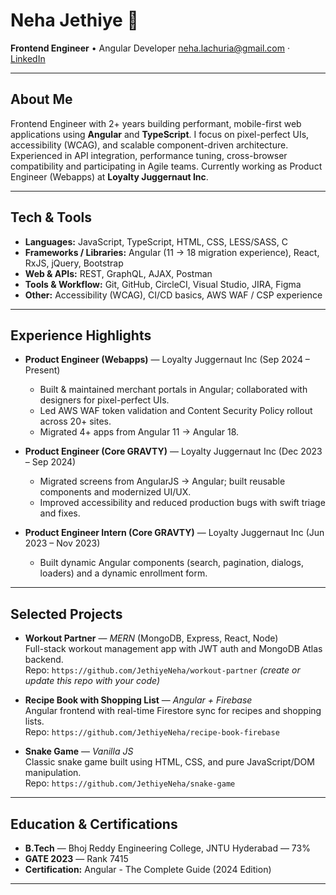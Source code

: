 # Neha Jethiye 🚀
**Frontend Engineer** • Angular Developer
[neha.lachuria@gmail.com](mailto:neha.lachuria@gmail.com) · [LinkedIn](https://www.linkedin.com/in/neha-jethiye)

---

## About Me
Frontend Engineer with 2+ years building performant, mobile-first web applications using **Angular** and **TypeScript**. I focus on pixel-perfect UIs, accessibility (WCAG), and scalable component-driven architecture. Experienced in API integration, performance tuning, cross-browser compatibility and participating in Agile teams. Currently working as Product Engineer (Webapps) at **Loyalty Juggernaut Inc**.  

---

## Tech & Tools
- **Languages:** JavaScript, TypeScript, HTML, CSS, LESS/SASS, C  
- **Frameworks / Libraries:** Angular (11 → 18 migration experience), React, RxJS, jQuery, Bootstrap  
- **Web & APIs:** REST, GraphQL, AJAX, Postman  
- **Tools & Workflow:** Git, GitHub, CircleCI, Visual Studio, JIRA, Figma  
- **Other:** Accessibility (WCAG), CI/CD basics, AWS WAF / CSP experience

---

## Experience Highlights
- **Product Engineer (Webapps)** — Loyalty Juggernaut Inc (Sep 2024 – Present)  
  - Built & maintained merchant portals in Angular; collaborated with designers for pixel-perfect UIs.  
  - Led AWS WAF token validation and Content Security Policy rollout across 20+ sites.  
  - Migrated 4+ apps from Angular 11 → Angular 18.

- **Product Engineer (Core GRAVTY)** — Loyalty Juggernaut Inc (Dec 2023 – Sep 2024)  
  - Migrated screens from AngularJS → Angular; built reusable components and modernized UI/UX.  
  - Improved accessibility and reduced production bugs with swift triage and fixes.

- **Product Engineer Intern (Core GRAVTY)** — Loyalty Juggernaut Inc (Jun 2023 – Nov 2023)  
  - Built dynamic Angular components (search, pagination, dialogs, loaders) and a dynamic enrollment form.

---

## Selected Projects
- **Workout Partner** — *MERN* (MongoDB, Express, React, Node)  
  Full-stack workout management app with JWT auth and MongoDB Atlas backend.  
  Repo: `https://github.com/JethiyeNeha/workout-partner` *(create or update this repo with your code)*

- **Recipe Book with Shopping List** — *Angular + Firebase*  
  Angular frontend with real-time Firestore sync for recipes and shopping lists.  
  Repo: `https://github.com/JethiyeNeha/recipe-book-firebase`

- **Snake Game** — *Vanilla JS*  
  Classic snake game built using HTML, CSS, and pure JavaScript/DOM manipulation.  
  Repo: `https://github.com/JethiyeNeha/snake-game`

---

## Education & Certifications
- **B.Tech** — Bhoj Reddy Engineering College, JNTU Hyderabad — 73%  
- **GATE 2023** — Rank 7415  
- **Certification:** Angular - The Complete Guide (2024 Edition)

---
